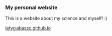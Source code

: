 ### My personal website

This is a website about my science and myself! :)

[letyciabasso.github.io](https://letyciabasso.github.io/) 
